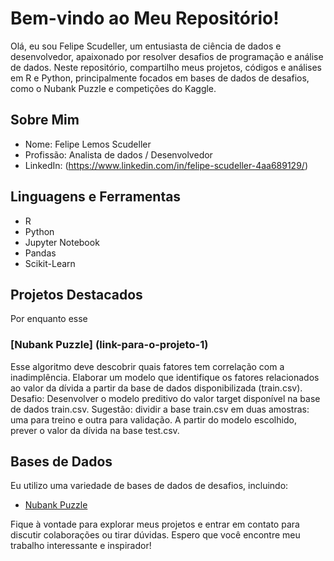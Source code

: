 # Bem-vindo ao Meu Repositório!

Olá, eu sou Felipe Scudeller, um entusiasta de ciência de dados e desenvolvedor, apaixonado por resolver desafios de programação e análise de dados. Neste repositório, compartilho meus projetos, códigos e análises em R e Python, principalmente focados em bases de dados de desafios, como o Nubank Puzzle e competições do Kaggle.

## Sobre Mim

- Nome: Felipe Lemos Scudeller
- Profissão: Analista de dados / Desenvolvedor
- LinkedIn: (https://www.linkedin.com/in/felipe-scudeller-4aa689129/)

## Linguagens e Ferramentas

- R
- Python
- Jupyter Notebook
- Pandas
- Scikit-Learn


## Projetos Destacados
Por enquanto esse
### [Nubank Puzzle] (link-para-o-projeto-1)
Esse algoritmo deve descobrir quais fatores tem correlação com a inadimplência. Elaborar um
modelo que identifique os fatores relacionados ao valor da dívida a partir da base de dados
disponibilizada (train.csv).
Desafio: Desenvolver o modelo preditivo do valor target disponível na base de dados train.csv.
Sugestão: dividir a base train.csv em duas amostras: uma para treino e outra para validação.
A partir do modelo escolhido, prever o valor da dívida na base test.csv.


## Bases de Dados

Eu utilizo uma variedade de bases de dados de desafios, incluindo:

- [Nubank Puzzle](link-para-a-base-de-dados-nubank)


Fique à vontade para explorar meus projetos e entrar em contato para discutir colaborações ou tirar dúvidas. Espero que você encontre meu trabalho interessante e inspirador!
